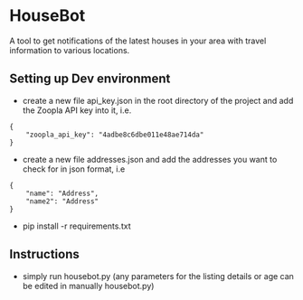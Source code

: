 # HouseBot

A tool to get notifications of the latest houses in your area with travel information to various locations.

## Setting up Dev environment
- create a new file api_key.json in the root directory of the project and add the Zoopla API key into it, i.e.

```
{
    "zoopla_api_key": "4adbe8c6dbe011e48ae714da"
}
```

- create a new file addresses.json and add the addresses you want to check for in json format, i.e

```
{
    "name": "Address",
    "name2": "Address"
}
```

- pip install -r requirements.txt

## Instructions
- simply run housebot.py (any parameters for the listing details or age can be edited in manually housebot.py)
